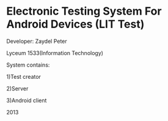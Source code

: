 
Electronic Testing System For Android Devices (LIT Test) 
====

Developer: Zaydel Peter 

Lyceum 1533(Information Technology)


System contains:

1)Test creator

2)Server

3)Android client


2013
